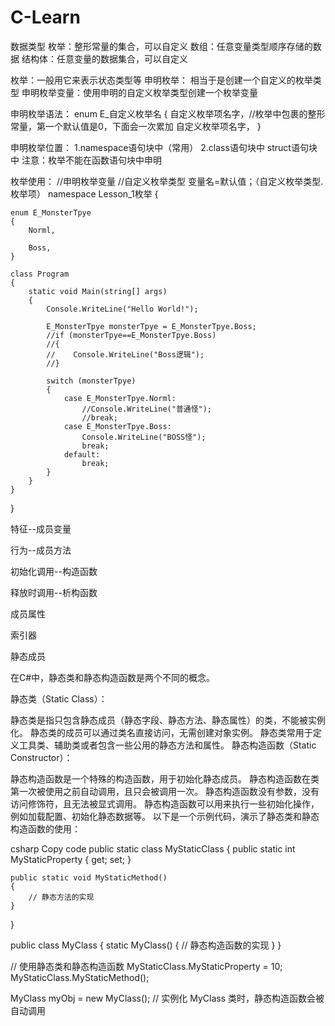 # C-Learn
数据类型
  枚举：整形常量的集合，可以自定义
  数组：任意变量类型顺序存储的数据
  结构体：任意变量的数据集合，可以自定义

枚举：一般用它来表示状态类型等
  申明枚举： 相当于是创建一个自定义的枚举类型
  申明枚举变量：使用申明的自定义枚举类型创建一个枚举变量

申明枚举语法：
  enum  E_自定义枚举名
  {
    自定义枚举项名字，//枚举中包裹的整形常量，第一个默认值是0，下面会一次累加
    自定义枚举项名字，
  }

申明枚举位置：
  1.namespace语句块中（常用）
  2.class语句块中 struct语句块中
  注意：枚举不能在函数语句块中申明

枚举使用：
//申明枚举变量
//自定义枚举类型 变量名=默认值；（自定义枚举类型.枚举项）
namespace Lesson_1枚举
{

    enum E_MonsterTpye
    {
        Norml,

        Boss,
    }

    class Program
    {
        static void Main(string[] args)
        {
            Console.WriteLine("Hello World!");

            E_MonsterTpye monsterTpye = E_MonsterTpye.Boss;
            //if (monsterTpye==E_MonsterTpye.Boss)
            //{
            //    Console.WriteLine("Boss逻辑");
            //}

            switch (monsterTpye)
            {
                case E_MonsterTpye.Norml:
                    //Console.WriteLine("普通怪");
                    //break;
                case E_MonsterTpye.Boss:
                    Console.WriteLine("BOSS怪");
                    break;
                default:
                    break;
            }
        }
    }
}

特征--成员变量

行为--成员方法

初始化调用--构造函数

释放时调用--析构函数

成员属性

索引器

静态成员

在C#中，静态类和静态构造函数是两个不同的概念。

静态类（Static Class）：

静态类是指只包含静态成员（静态字段、静态方法、静态属性）的类，不能被实例化。
静态类的成员可以通过类名直接访问，无需创建对象实例。
静态类常用于定义工具类、辅助类或者包含一些公用的静态方法和属性。
静态构造函数（Static Constructor）：

静态构造函数是一个特殊的构造函数，用于初始化静态成员。
静态构造函数在类第一次被使用之前自动调用，且只会被调用一次。
静态构造函数没有参数，没有访问修饰符，且无法被显式调用。
静态构造函数可以用来执行一些初始化操作，例如加载配置、初始化静态数据等。
以下是一个示例代码，演示了静态类和静态构造函数的使用：

csharp
Copy code
public static class MyStaticClass
{
    public static int MyStaticProperty { get; set; }

    public static void MyStaticMethod()
    {
        // 静态方法的实现
    }
}

public class MyClass
{
    static MyClass()
    {
        // 静态构造函数的实现
    }
}

// 使用静态类和静态构造函数
MyStaticClass.MyStaticProperty = 10;
MyStaticClass.MyStaticMethod();

MyClass myObj = new MyClass(); // 实例化 MyClass 类时，静态构造函数会被自动调用







